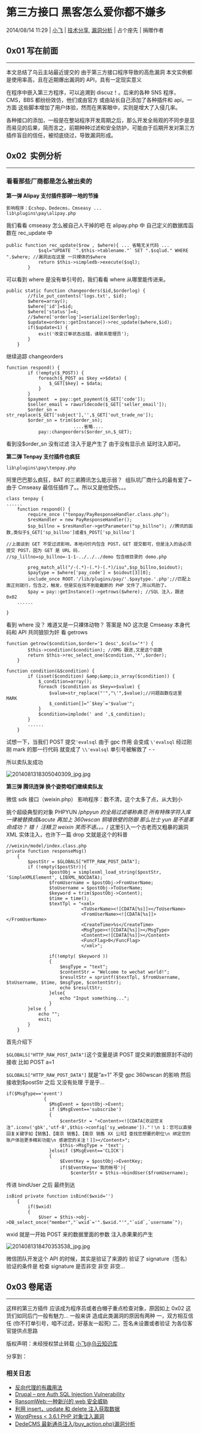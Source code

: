 # 第三方接口 黑客怎么爱你都不嫌多

2014/08/14 11:29 | [小飞](http://drops.wooyun.org/author/小飞 "由 小飞 发布") | [技术分享](http://drops.wooyun.org/category/tips "查看 技术分享 中的全部文章"), [漏洞分析](http://drops.wooyun.org/category/papers "查看 漏洞分析 中的全部文章") | 占个座先 | 捐赠作者

## 0x01 写在前面

* * *

本文总结了乌云主站最近提交的 由于第三方接口程序导致的高危漏洞 本文实例都是使用率高，且在近期爆出漏洞的 API，具有一定现实意义

在程序中嵌入第三方程序，可以追溯到 discuz！。后来的各种 SNS 程序，CMS，BBS 都纷纷效仿，他们或由官方 或由站长自己添加了各种插件和 api，一方面 这些脚本增加了用户体验，然而在黑客眼中，实则是增大了入侵几率。

各种接口的添加，一般是在整站程序开发周期之后，那么开发全局观的不同步是显而易见的后果，简而言之，前期种种过滤和安全防护，可能由于后期开发对第三方插件盲目的信任，被彻底绕过，导致漏洞形成。

## 0x02  实例分析

* * *

### 看看那些厂商都是怎么被出卖的

**第一弹 Alipay 支付插件那碎一地的节操**

```
影响程序：Ecshop，Dedecms，Cmseasy ...  
lib\plugins\pay\alipay.php 
```

我们看看 cmseasy 怎么被自己人干掉的吧 在 alipay.php 中 自己定义的数据库函数在 rec_update 中

```
public function rec_update($row , $where){ ... 省略无关代码 ...
            $sql="UPDATE `".$this->tablename."` SET ".$sqlud." WHERE ".$where; //漏洞出在这里 一只裸体的$where
            return $this->simpledb->execute($sql);
        }

```

可以看到 where 是没有单引号的，我们看看 where 从哪里能传进来。

```
public static function changeorders($id,$orderlog) {
        //file_put_contents('logs.txt', $id);
        $where=array();
        $where['id']=$id;
        $where['status']=4;
        //$where['orderlog']=serialize($orderlog);
        $update=orders::getInstance()->rec_update($where,$id);
        if($update<1) {
            exit('改变订单状态出错，请联系管理员');
        }
    }

```

继续追踪 changeorders

```
function respond() {
        if (!empty($_POST)) {
            foreach($_POST as $key =>$data) {
                $_GET[$key] = $data;
            }
        }
        $payment  = pay::get_payment($_GET['code']);
        $seller_email = rawurldecode($_GET['seller_email']);
        $order_sn = str_replace($_GET['subject'],'',$_GET['out_trade_no']);
        $order_sn = trim($order_sn);
                         ....省略....
            pay::changeorders($order_sn,$_GET);

```

看到没$order_sn 没有过滤 注入于是产生了 由于没有显示点 延时注入即可。

**第二弹 Tenpay 支付插件也疯狂**

```
lib\plugins\pay\tenpay.php 
```

阿里巴巴那么疯狂，BAT 的三弟腾讯怎么能示弱？  组队坑厂商什么的最有爱了~ 由于 Cmseasy 最信任插件了。。所以又是他受伤。。。

```
class tenpay {
......
    function respond() {
        require_once ("tenpay/PayResponseHandler.class.php");
        $resHandler = new PayResponseHandler();
        $sp_billno = $resHandler->getParameter("sp_billno"); //腾讯的函数,类似于$_GET['sp_billno']或者$_POST['sp_billno']

//上面谈到 GET 不受过滤影响，本地问价内包含 POST，GET 提交都可，但是注入的话必须提交 POST，因为 GET 是 URL 码.
//sp_lillno=sp_billno=-1-1-../../../demo 包含根目录的 demo.php

        preg_match_all("/-(.*)-(.*)-(.*)/isu",$sp_billno,$oidout);
        $paytype = $where['pay_code'] = $oidout[3][0];
        include_once ROOT.'/lib/plugins/pay/'.$paytype.'.php';//匹配上面正则就行，包含之，触发，但是实在找不到能截断的 PHP 文件了,所以鸡肋了。
        $pay = pay::getInstance()->getrows($where); //SQL 注入，跟进 0x02
    ......

}

```

看到 where 没？ 难道又是一只裸体动物？ 答案是 NO 这次是 Cmseasy 本身代码和 API 共同狼狈为奸 看 getrows

```
function getrow($condition,$order='1 desc',$cols='*') {
        $this->condition($condition); //OMG 跟进,又是这个函数
        return $this->rec_select_one($condition,'*',$order);
    }

function condition(&$condition) {
        if (isset($condition) &amp;&amp;is_array($condition)) {
            $_condition=array();
            foreach ($condition as $key=>$value) {
                $value=str_replace("'","\'",$value);//问题函数在这里 MARK
                $_condition[]="`$key`='$value'";
            }
            $condition=implode(' and ',$_condition);
        }
        ......
    }

```

试想一下，当我们 POST 提交`'evalsql` 由于 gpc 作用 会变成 `\'evalsql` 经过刚刚 mark 的那一行代码 就变成了 `\\'evalsql` 单引号被解救了 - -

所以卖队友成功

![2014081318305040309_jpg.jpg](img/img1_u115_jpg.jpg)

**第三弹 腾讯连弹 换个姿势咱们继续卖队友**

微信 sdk 接口（weixin.php） 影响程序：数不清，这个太多了点，从大到小

挑个超级典型的对象 PHPYUN
/*phpyun 的全局过滤堪称典范 所有特殊字符入库一律被替换成&acute 再加上 360wscan 铜墙铁壁的防御
那么壮士 yun 是不是革命成功？ 错！ 汪精卫 weixin 笑而不语。。。*/
这里引入一个古老而又粗暴的漏洞 XML 实体注入，也许下一篇 drop 文就是这个的科普

```
//weixin/model/index.class.php  
private function responseMsg()
    {
        $postStr = $GLOBALS["HTTP_RAW_POST_DATA"];
        if (!empty($postStr)){
                $postObj = simplexml_load_string($postStr, 'SimpleXMLElement', LIBXML_NOCDATA);
                $fromUsername = $postObj->FromUserName;
                $toUsername = $postObj->ToUserName;
                $keyword = trim($postObj->Content);
                $time = time();
                $textTpl = "<xml>
                            <ToUserName><![CDATA[%s]]></ToUserName>
                            <FromUserName><![CDATA[%s]]></FromUserName>
                            <CreateTime>%s</CreateTime>
                            <MsgType><![CDATA[%s]]></MsgType>
                            <Content><![CDATA[%s]]></Content>
                            <FuncFlag>0</FuncFlag>
                            </xml>";

                if(!empty( $keyword ))
                {
                    $msgType = "text";
                    $contentStr = "Welcome to wechat world!";
                    $resultStr = sprintf($textTpl, $fromUsername, $toUsername, $time, $msgType, $contentStr);
                    echo $resultStr;
                }else{
                    echo "Input something...";
                }
        }else {
            echo "";
            exit;
        }
    }

```

首先介绍下

`$GLOBALS["HTTP_RAW_POST_DATA"]`这个变量是讲 POST 提交来的数据原封不动的接收 比如 POST a=1

`$GLOBALS["HTTP_RAW_POST_DATA"]` 就是“a=1” 不受 gpc 360wscan 的影响 然后接收到$postStr 之后 又没有处理 于是乎...

```
if($MsgType=='event')
              {
                $MsgEvent = $postObj->Event;
                if ($MsgEvent=='subscribe')
                {
                    $centerStr = "<Content><![CDATA[欢迎您关注".iconv('gbk','utf-8',$this->config['sy_webname'])."！\n 1：您可以直接回复关键字如【销售】、【南京 销售】、【南京 销售 XX 公司】查找您想要的职位\n 绑定您的账户体验更多精彩功能\n 感谢您的关注！]]></Content>";
                    $this->MsgType = 'text';
                }elseif ($MsgEvent=='CLICK')
                {
                    $EventKey = $postObj->EventKey;
                    if($EventKey=='我的帐号'){
                        $centerStr = $this->bindUser($fromUsername);

```

传进 bindUser 之后 最终到达

```
isBind private function isBind($wxid='')
    {
        if($wxid)
        {
            $User = $this->obj->DB_select_once("member","`wxid`='".$wxid."'","`uid`,`username`");

```

wxid 就是一开始 POST 来的数据里面的参数 注入赤果果的产生

![2014081318470353538_jpg.jpg](img/img2_u47_jpg.jpg)

微信团队开发这个 API 的时候，其实是验证了来源的
验证了 signature（签名）
验证的条件是 检查 signature 是否非空 非空 非空...

## 0x03 卷尾语

* * *

这样的第三方插件 应该成为程序员或者白帽子重点检查对象，原因如上 0x02 这货们如同后门一般有魅力...
一般来讲 造成此类漏洞的原因有两种
一，双方相互信任 (你不打单引号，咱不过滤，好基友一起死)
二，签名未设置或者验证
为各位客官提供点思路

版权声明：未经授权禁止转载 [小飞](http://drops.wooyun.org/author/小飞 "由 小飞 发布")@[乌云知识库](http://drops.wooyun.org)

分享到：

### 相关日志

*   [反向代理的有趣用法](http://drops.wooyun.org/tips/509)
*   [Drupal – pre Auth SQL Injection Vulnerability](http://drops.wooyun.org/papers/3197)
*   [RansomWeb:一种新兴的 web 安全威胁](http://drops.wooyun.org/papers/4834)
*   [利用 insert，update 和 delete 注入获取数据](http://drops.wooyun.org/tips/2078)
*   [WordPress < 3.6.1 PHP 对象注入漏洞](http://drops.wooyun.org/papers/596)
*   [DedeCMS 最新通杀注入(buy_action.php)漏洞分析](http://drops.wooyun.org/papers/979)